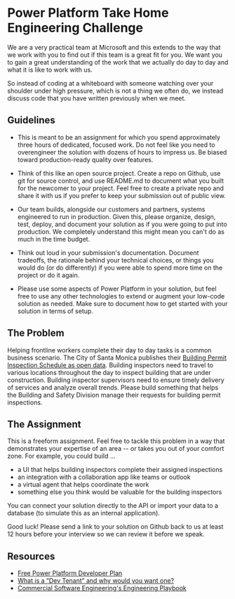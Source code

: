 # Power Platform Take Home Engineering Challenge

We are a very practical team at Microsoft and this extends to the way that we work with you to find out if this team is a great fit for you. We want you to gain a great understanding of the work that we actually do day to day and what it is like to work with us.

So instead of coding at a whiteboard with someone watching over your shoulder under high pressure, which is not a thing we often do, we instead discuss code that you have written previously when we meet.

## Guidelines

-   This is meant to be an assignment for which you spend approximately three hours of dedicated, focused work. Do not feel like you need to overengineer the solution with dozens of hours to impress us. Be biased toward production-ready quality over features.

-   Think of this like an open source project. Create a repo on Github, use git for source control, and use README.md to document what you built for the newcomer to your project.  Feel free to create a private repo and share it with us if you prefer to keep your submission out of public view.

-   Our team builds, alongside our customers and partners, systems engineered to run in production. Given this, please organize, design, test, deploy, and document your solution as if you were going to put into production. We completely understand this might mean you can't do as much in the time budget. 

-   Think out loud in your submission's documentation. Document tradeoffs, the rationale behind your technical choices, or things you would do (or do differently) if you were able to spend more time on the project or do it again.

-   Please use some aspects of Power Platform in your solution, but feel free to use any other technologies to extend or augment your low-code solution as needed. Make sure to document how to get started with your solution in terms of setup.

## The Problem 

Helping frontline workers complete their day to day tasks is a common business scenario.  The City of Santa Monica publishes their [Building Permit Inspection Schedule as open data](https://data.smgov.net/Permits-Licenses/Permit-Inspections-Schedule/xird-2kxi).  Building inspectors need to travel to various locations throughout the day to inspect building that are under construction.  Building inspector supervisors need to ensure timely delivery of services and analyze overall trends.  Please build something that helps the Building and Safety Division manage their requests for building permit inspections.  

## The Assignment

This is a freeform assignment.  Feel free to tackle this problem in a way that demonstrates your expertise of an area -- or takes you out of your comfort zone.  For example, you could build ...
* a UI that helps building inspectors complete their assigned inspections
* an integration with a collaboration app like teams or outlook
* a virtual agent that helps coordinate the work
* something else you think would be valuable for the building inspectors

You can connect your solution directly to the API or import your data to a database (to simulate this as an internal application).

Good luck! Please send a link to your solution on Github back to us at least 12 hours before your interview so we can review it before we speak.

## Resources
* [Free Power Platform Developer Plan](https://docs.microsoft.com/en-us/powerapps/maker/developer-plan)
* [What is a “Dev Tenant” and why would you want one?](https://techcommunity.microsoft.com/t5/microsoft-365-pnp-blog/what-is-a-dev-tenant-and-why-would-you-want-one/ba-p/2036610)
* [Commercial Software Engineering's Engineering Playbook](https://microsoft.github.io/code-with-engineering-playbook/)
